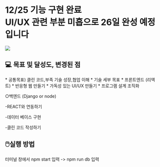 
<h1>12/25 기능 구현 완료<br>
  UI/UX 관련 부분 미흡으로 26일 완성 예정입니다</h1>
 <img src='https://user-images.githubusercontent.com/80823659/209461470-93d8cf51-643c-4da8-b67b-db4e3a56f459.png'>
  <h2>💻 목표 및 달성도, 변경된 점</h2>
* 공통목표) 클린 코드,부족 기술 성장,협업 이해
* 기술 세부 목표
  * 프론트엔드 (리액트)
  * 반응형 웹 만들기
  * 가독성 있는 UI/UX 만들기
  * 프로그램 설계 조직화
<p> ○백엔드 (Django or node)</p>
<p>-REACT와 연동하기</p>
<p>-데이터 베이스 구현</p>
<p>-클린 코드 작성하기</p>

<h2>🖱️실행 방법</h2>
<p>    터미널 창에서 npm start 입력 -> npm run db 입력</p>

